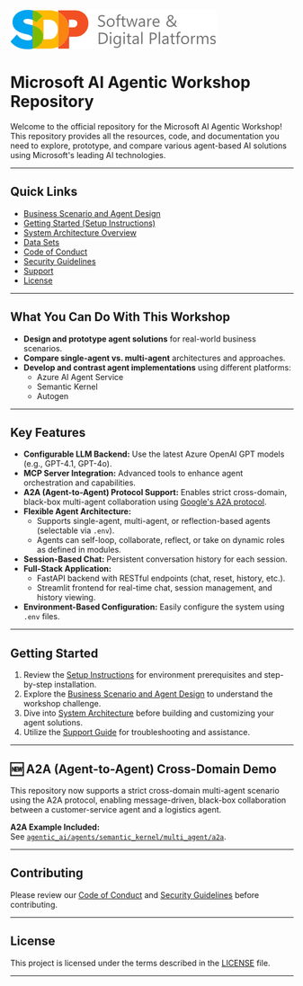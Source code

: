 ![alt text](media/image-1.png)
# Microsoft AI Agentic Workshop Repository  
  
Welcome to the official repository for the Microsoft AI Agentic Workshop! This repository provides all the resources, code, and documentation you need to explore, prototype, and compare various agent-based AI solutions using Microsoft's leading AI technologies.  
  
---  
  
## Quick Links  
  
- [Business Scenario and Agent Design](./SCENARIO.md)  
- [Getting Started (Setup Instructions)](./SETUP.md)  
- [System Architecture Overview](./ARCHITECTURE.md)  
- [Data Sets](./DATA.md)  
- [Code of Conduct](./CODE_OF_CONDUCT.md)  
- [Security Guidelines](./SECURITY.md)  
- [Support](./SUPPORT.md)  
- [License](./LICENSE)  
  
---  
  
## What You Can Do With This Workshop  
  
- **Design and prototype agent solutions** for real-world business scenarios.  
- **Compare single-agent vs. multi-agent** architectures and approaches.  
- **Develop and contrast agent implementations** using different platforms:  
  - Azure AI Agent Service  
  - Semantic Kernel  
  - Autogen  
  
---  
  
## Key Features  
  
- **Configurable LLM Backend:** Use the latest Azure OpenAI GPT models (e.g., GPT-4.1, GPT-4o).  
- **MCP Server Integration:** Advanced tools to enhance agent orchestration and capabilities.  
- **A2A (Agent-to-Agent) Protocol Support:** Enables strict cross-domain, black-box multi-agent collaboration using [Google's A2A protocol](https://github.com/google-a2a/A2A).
- **Flexible Agent Architecture:**  
  - Supports single-agent, multi-agent, or reflection-based agents (selectable via `.env`).  
  - Agents can self-loop, collaborate, reflect, or take on dynamic roles as defined in modules.  
- **Session-Based Chat:** Persistent conversation history for each session.  
- **Full-Stack Application:**  
  - FastAPI backend with RESTful endpoints (chat, reset, history, etc.).  
  - Streamlit frontend for real-time chat, session management, and history viewing.  
- **Environment-Based Configuration:** Easily configure the system using `.env` files.  
  
---  
  
## Getting Started  
  
1. Review the [Setup Instructions](./SETUP.md) for environment prerequisites and step-by-step installation.  
2. Explore the [Business Scenario and Agent Design](./SCENARIO.md) to understand the workshop challenge.  
3. Dive into  [System Architecture](./ARCHITECTURE.md) before building and customizing your agent solutions.  
4. Utilize the [Support Guide](./SUPPORT.md) for troubleshooting and assistance.  
  
---  
  
## 🆕 A2A (Agent-to-Agent) Cross-Domain Demo  
  
This repository now supports a strict cross-domain multi-agent scenario using the A2A protocol, enabling message-driven, black-box collaboration between a customer-service agent and a logistics agent.  
  
**A2A Example Included:**    
 See [`agentic_ai/agents/semantic_kernel/multi_agent/a2a`](agentic_ai/agents/semantic_kernel/multi_agent/a2a).  
  
---  

## Contributing  
  
Please review our [Code of Conduct](./CODE_OF_CONDUCT.md) and [Security Guidelines](./SECURITY.md) before contributing.  
  
---  
  
## License  
  
This project is licensed under the terms described in the [LICENSE](./LICENSE) file.  
  
---  